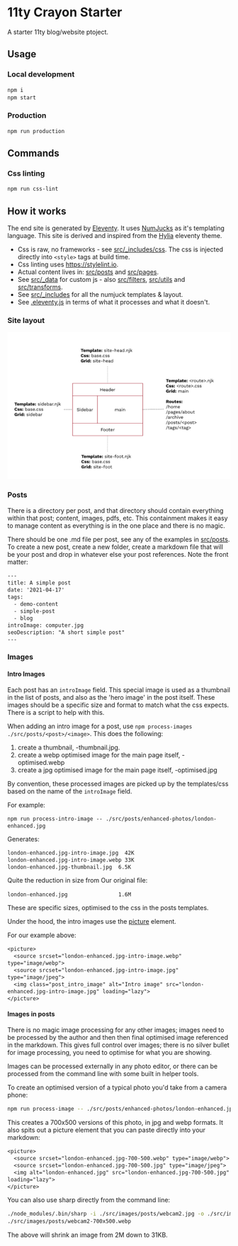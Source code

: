 # 11ty Crayon Starter

A starter 11ty blog/website ptoject.

## Usage

### Local development

```bash
npm i
npm start
```

### Production 

```bash
npm run production
```

## Commands

### Css linting

```bash
npm run css-lint
```

## How it works

The end site is generated by [Eleventy](https://www.11ty.io). It uses [NumJucks](https://mozilla.github.io/nunjucks/) as it's templating language. This site is derived and inspired from the [Hylia](https://github.com/hankchizljaw/hylia) eleventy theme.


* Css is raw, no frameworks - see [src/_includes/css](src/_includes/css). The css is injected directly into `<style>` tags at build time. 
* Css linting uses https://stylelint.io.
* Actual content lives in: [src/posts](src/posts) and [src/pages](src/pages).
* See [src/_data](src/_data) for custom js - also [src/filters](src/filters), [src/utils](src/utils) and [src/transforms](src/transforms).
* See [src/_includes](src/_includes) for all the numjuck templates & layout.
* See [.eleventy.js](.eleventy.js) in terms of what it processes and what it doesn't.

### Site layout

![site layout](docs/site-layout.svg)

### Posts

There is a directory per post, and that directory should contain everything within that post; content, images, pdfs, etc. This containment makes it easy to manage content as everything is in the one place and there is no magic. 

There should be one .md file per post, see any of the examples in [src/posts](src/posts). To create a new post, create a new folder, create a markdown file that will be your post and drop in whatever else your post references. Note the front matter:

```
---
title: A simple post
date: '2021-04-17'
tags:
  - demo-content
  - simple-post
  - blog
introImage: computer.jpg
seoDescription: "A short simple post"
---
```

### Images

#### Intro Images
Each post has an `introImage` field. This special image is used as a thumbnail in the list of posts, and also as the 'hero image' in the post itself. These images should be a specific size and format to match what the css expects. There is a script to help with this. 

When adding an intro image for a post, use `npm process-images ./src/posts/<post>/<image>`. This does the following:
1) create a thumbnail, <image>-thumbnail.jpg.
2) create a webp optimised image for the main page itself, <image>-optimised.webp
2) create a jpg optimised image for the main page itself, <image>-optimised.jpg

By convention, these processed images are picked up by the templates/css based on the name of the `introImage` field.

For example:

```
npm run process-intro-image -- ./src/posts/enhanced-photos/london-enhanced.jpg
```

Generates:
```
london-enhanced.jpg-intro-image.jpg  42K
london-enhanced.jpg-intro-image.webp 33K
london-enhanced.jpg-thumbnail.jpg  6.5K
```

Quite the reduction in size from Our original file:

`london-enhanced.jpg                1.6M`

These are specific sizes, optimised to the css in the posts templates. 

Under the hood, the intro images use the [picture](https://developer.mozilla.org/en-US/docs/Web/HTML/Element/picture) element. 

For our example above:

```
<picture>
  <source srcset="london-enhanced.jpg-intro-image.webp" type="image/webp">
  <source srcset="london-enhanced.jpg-intro-image.jpg" type="image/jpeg">
  <img class="post_intro_image" alt="Intro image" src="london-enhanced.jpg-intro-image.jpg" loading="lazy">
</picture>
```

#### Images in posts

There is no magic image processing for any other images; images need to be processed by the author and then then final optimised image referenced in the markdown. This gives full control over images; there is no silver bullet for image processing, you need to optimise for what you are showing. 

Images can be processed externally in any photo editor, or there can be processed from the command line with some built in helper tools. 

To create an optimised version of a typical photo you'd take from a camera phone:

```bash
npm run process-image -- ./src/posts/enhanced-photos/london-enhanced.jpg
```

This creates a 700x500 versions of this photo, in jpg and webp formats. It also spits out a picture element that you can paste directly into your markdown:

```
<picture>
  <source srcset="london-enhanced.jpg-700-500.webp" type="image/webp">
  <source srcset="london-enhanced.jpg-700-500.jpg" type="image/jpeg">
  <img alt="london-enhanced.jpg" src="london-enhanced.jpg-700-500.jpg" loading="lazy">
</picture>
```

You can also use sharp directly from the command line:

```bash
./node_modules/.bin/sharp -i ./src/images/posts/webcam2.jpg -o ./src/images/posts/webcam2-700x500.webp resize 700 500
./src/images/posts/webcam2-700x500.webp
```

The above will shrink an image from 2M down to 31KB. 

